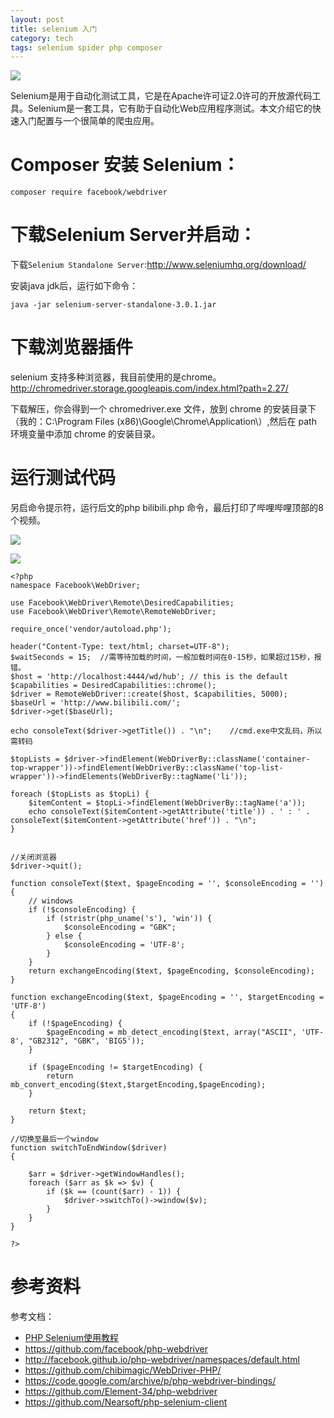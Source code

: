 ```yaml
---
layout: post
title: selenium 入门
category: tech
tags: selenium spider php composer
---
```


![](http://7vigrt.com1.z0.glb.clouddn.com/blog/pic/201702/selenium1.jpg)

Selenium是用于自动化测试工具，它是在Apache许可证2.0许可的开放源代码工具。Selenium是一套工具，它有助于自动化Web应用程序测试。本文介绍它的快速入门配置与一个很简单的爬虫应用。

# Composer 安装 Selenium：

    composer require facebook/webdriver

# 下载Selenium Server并启动：

下载`Selenium Standalone Server`:<http://www.seleniumhq.org/download/>

安装java jdk后，运行如下命令：

    java -jar selenium-server-standalone-3.0.1.jar
    
# 下载浏览器插件
    
selenium 支持多种浏览器，我目前使用的是chrome。<http://chromedriver.storage.googleapis.com/index.html?path=2.27/>

下载解压，你会得到一个 chromedriver.exe 文件，放到 chrome 的安装目录下（我的：C:\Program Files (x86)\Google\Chrome\Application\）,然后在 path 环境变量中添加 chrome 的安装目录。
    
# 运行测试代码

另启命令提示符，运行后文的php bilibili.php 命令，最后打印了哔哩哔哩顶部的8个视频。

![](http://7vigrt.com1.z0.glb.clouddn.com/blog/pic/201702/QQ%E6%88%AA%E5%9B%BE20170216221036.jpg)




![](http://7vigrt.com1.z0.glb.clouddn.com/blog/pic/201702/QQ%E6%88%AA%E5%9B%BE20170216221048.jpg)

    <?php
    namespace Facebook\WebDriver;

    use Facebook\WebDriver\Remote\DesiredCapabilities;
    use Facebook\WebDriver\Remote\RemoteWebDriver;

    require_once('vendor/autoload.php');

    header("Content-Type: text/html; charset=UTF-8");
    $waitSeconds = 15;  //需等待加载的时间，一般加载时间在0-15秒，如果超过15秒，报错。
    $host = 'http://localhost:4444/wd/hub'; // this is the default
    $capabilities = DesiredCapabilities::chrome();
    $driver = RemoteWebDriver::create($host, $capabilities, 5000);
    $baseUrl = 'http://www.bilibili.com/';
    $driver->get($baseUrl);

    echo consoleText($driver->getTitle()) . "\n";    //cmd.exe中文乱码，所以需转码

    $topLists = $driver->findElement(WebDriverBy::className('container-top-wrapper'))->findElement(WebDriverBy::className('top-list-wrapper'))->findElements(WebDriverBy::tagName('li'));

    foreach ($topLists as $topLi) {
        $itemContent = $topLi->findElement(WebDriverBy::tagName('a'));
        echo consoleText($itemContent->getAttribute('title')) . ' : ' . consoleText($itemContent->getAttribute('href')) . "\n";
    }


    //关闭浏览器
    $driver->quit();

    function consoleText($text, $pageEncoding = '', $consoleEncoding = '')
    {
        // windows
        if (!$consoleEncoding) {
            if (stristr(php_uname('s'), 'win')) {
                $consoleEncoding = "GBK";
            } else {
                $consoleEncoding = 'UTF-8';
            }
        }
        return exchangeEncoding($text, $pageEncoding, $consoleEncoding);
    }

    function exchangeEncoding($text, $pageEncoding = '', $targetEncoding = 'UTF-8')
    {
        if (!$pageEncoding) {
            $pageEncoding = mb_detect_encoding($text, array("ASCII", 'UTF-8', "GB2312", "GBK", 'BIG5'));
        }

        if ($pageEncoding != $targetEncoding) {
            return mb_convert_encoding($text,$targetEncoding,$pageEncoding);
        }

        return $text;
    }

    //切换至最后一个window
    function switchToEndWindow($driver)
    {

        $arr = $driver->getWindowHandles();
        foreach ($arr as $k => $v) {
            if ($k == (count($arr) - 1)) {
                $driver->switchTo()->window($v);
            }
        }
    }

    ?>

# 参考资料

参考文档：
* [PHP Selenium使用教程](http://www.kancloud.cn/wangking/selenium/234575)
* <https://github.com/facebook/php-webdriver>
* <http://facebook.github.io/php-webdriver/namespaces/default.html>
* <https://github.com/chibimagic/WebDriver-PHP/>
* <https://code.google.com/archive/p/php-webdriver-bindings/>
* <https://github.com/Element-34/php-webdriver>
* <https://github.com/Nearsoft/php-selenium-client>
